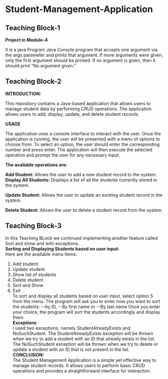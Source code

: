 # Student-Management-Application
## Teaching Block-1
**Project in Module-4**

It is a java Program Java Console program that accepts one argument via the args parameter
and prints that argument. If more arguments were given, only the first argument should be printed. If no argument is given, 
then it should print "No argument given." 

## Teaching Block-2

**INTRODUCTION:**

This repository contains a Java-based application that allows users to manage student data by performing CRUD operations. The application allows users to add, display, update, and delete student records.

**USAGE**

The application uses a console interface to interact with the user. Once the application is running, the user will be presented with a menu of options to choose from. To select an option, the user should enter the corresponding number and press enter. The application will then execute the selected operation and prompt the user for any necessary input.

**The available operations are:**

**Add Student:** Allows the user to add a new student record to the system.  
**Display All Students:** Displays a list of all the students currently stored in the system.

**Update Student:** Allows the user to update an existing student record in the system.

**Delete Student:** Allows the user to delete a student record from the system.

## Teaching Block-3
In this Teaching BLock we continued implementing  another feature called Sort and show and with exceptions.  
**Sorting and Displaying Students based on user input:**  
Here are the available menu items:
   1. Add student
   2. Update student
   3. Show list of students
   4. Delete student
   5. Sort and Show 
   6. Exit   
   To sort and display all students based on user input, select option 5 from the menu. 
   The program will ask you to enter how you want to sort the students:
   --by ID, 
   --By first name or
   --By last name
   Once you enter your choice, the program will sort the students accordingly and display them.  
**Exceptions**  
I used two exceptions, namely StudentAlreadyExists and NoSuchStudent. 
   The StudentAlreadyExists exception will be thrown when we try to add a student with an ID that already exists in the list.
   The NoSuchStudent exception will be thrown when we try to delete or update a student with an ID that is not present in the list.  
**CONCLUSION:**  
The Student Management Application is a simple yet effective way to manage student records. It allows users to perform basic CRUD operations and provides a straightforward interface for interaction.
